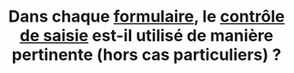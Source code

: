 ---
title: Dans chaque [formulaire](#formulaire), le [contrôle de saisie](#controle-de-saisie-formulaire) est-il utilisé de manière pertinente (hors cas particuliers) ?
---